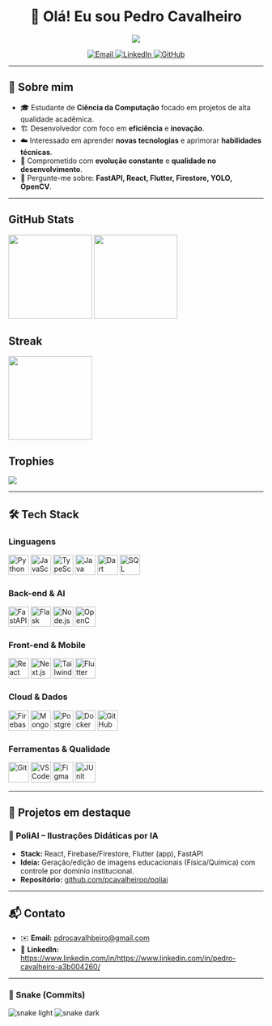 <h1 align="center">👋 Olá! Eu sou <strong>Pedro Cavalheiro</strong></h1>

<p align="center">
  <a href="https://github.com/pcavalheiroo">
    <img src="https://readme-typing-svg.herokuapp.com?size=22&duration=3500&color=36BCF7&center=true&vCenter=true&width=750&lines=Desenvolvedor+Full+Stack+%7C+Ci%C3%AAncia+da+Computa%C3%A7%C3%A3o"/>
  </a>
</p>

<p align="center">
  <a href="mailto:pdrocavalheiro@gmail.com" target="_blank">
    <img alt="Email" src="https://img.shields.io/badge/Email-pdrocavalheiro%40gmail.com-DC4A3D?style=for-the-badge&logo=gmail&logoColor=white">
  </a>
  <a href="https://www.linkedin.com/in/pedro-cavalheiro-a3b004260/" target="_blank">
    <img alt="LinkedIn" src="https://img.shields.io/badge/LinkedIn-Pedro%20Cavalheiro-0A66C2?style=for-the-badge&logo=linkedin&logoColor=white">
  </a>
  <a href="https://github.com/pcavalheiroo?tab=repositories" target="_blank">
    <img alt="GitHub" src="https://img.shields.io/badge/GitHub-Repositórios-24292E?style=for-the-badge&logo=github&logoColor=white">
  </a>
</p>

---

## 🧭 Sobre mim
- 🎓 Estudante de **Ciência da Computação** focado em projetos de alta qualidade acadêmica.
- 🏗️ Desenvolvedor com foco em **eficiência** e **inovação**.
- ☁️ Interessado em aprender **novas tecnologias** e aprimorar **habilidades técnicas**.
- 🧪 Comprometido com **evolução constante** e **qualidade no desenvolvimento**.
- 💬 Pergunte-me sobre: **FastAPI, React, Flutter, Firestore, YOLO, OpenCV**.

---

## GitHub Stats
<p>
  <img height="165" src="https://github-readme-stats.vercel.app/api?username=pcavalheiroo&show_icons=true&theme=transparent&rank_icon=github" />
  <img height="165" src="https://github-readme-stats.vercel.app/api/top-langs/?username=pcavalheiroo&layout=compact&theme=transparent" />
</p>

## Streak
<p>
  <img height="165" src="https://streak-stats.demolab.com?user=pcavalheiroo&theme=transparent&date_format=j%20M%5B%20Y%5D" />
</p>

## Trophies
<p>
  <img src="https://github-profile-trophy.vercel.app/?username=pcavalheiroo&theme=onestar&no-frame=true&margin-w=10" />
</p>

---

## 🛠️ Tech Stack
<div>

  <h3>Linguagens</h3>
  <p>
    <img title="Python" height="40" src="https://cdn.jsdelivr.net/gh/devicons/devicon@latest/icons/python/python-original.svg"/>
    <img title="JavaScript" height="40" src="https://cdn.jsdelivr.net/gh/devicons/devicon@latest/icons/javascript/javascript-original.svg"/>
    <img title="TypeScript" height="40" src="https://cdn.jsdelivr.net/gh/devicons/devicon@latest/icons/typescript/typescript-original.svg"/>
    <img title="Java" height="40" src="https://cdn.jsdelivr.net/gh/devicons/devicon@latest/icons/java/java-original.svg"/>
    <img title="Dart" height="40" src="https://cdn.jsdelivr.net/gh/devicons/devicon@latest/icons/dart/dart-original.svg"/>
    <img title="SQL (MySQL)" height="40" src="https://cdn.jsdelivr.net/gh/devicons/devicon@latest/icons/mysql/mysql-original.svg"/>
  </p>

  <h3>Back-end & AI</h3>
  <p>
    <img title="FastAPI" height="40" src="https://cdn.jsdelivr.net/gh/devicons/devicon@latest/icons/fastapi/fastapi-original.svg"/>
    <img title="Flask" height="40" src="https://cdn.jsdelivr.net/gh/devicons/devicon@latest/icons/flask/flask-original.svg"/>
    <img title="Node.js" height="40" src="https://cdn.jsdelivr.net/gh/devicons/devicon@latest/icons/nodejs/nodejs-original.svg"/>
    <img title="OpenCV" height="40" src="https://cdn.jsdelivr.net/gh/devicons/devicon@latest/icons/opencv/opencv-original.svg"/>
  </p>

  <h3>Front-end & Mobile</h3>
  <p>
    <img title="React" height="40" src="https://cdn.jsdelivr.net/gh/devicons/devicon@latest/icons/react/react-original.svg"/>
    <img title="Next.js" height="40" src="https://cdn.jsdelivr.net/gh/devicons/devicon@latest/icons/nextjs/nextjs-original.svg"/>
    <img title="Tailwind CSS" height="40" src="https://cdn.jsdelivr.net/gh/devicons/devicon@latest/icons/tailwindcss/tailwindcss-original.svg"/>
    <img title="Flutter" height="40" src="https://cdn.jsdelivr.net/gh/devicons/devicon@latest/icons/flutter/flutter-original.svg"/>
  </p>

  <h3>Cloud & Dados</h3>
  <p>
    <img title="Firebase" height="40" src="https://cdn.jsdelivr.net/gh/devicons/devicon@latest/icons/firebase/firebase-plain.svg"/>
    <img title="MongoDB" height="40" src="https://cdn.jsdelivr.net/gh/devicons/devicon@latest/icons/mongodb/mongodb-original.svg"/>
    <img title="PostgreSQL" height="40" src="https://cdn.jsdelivr.net/gh/devicons/devicon@latest/icons/postgresql/postgresql-original.svg"/>
    <img title="Docker" height="40" src="https://cdn.jsdelivr.net/gh/devicons/devicon@latest/icons/docker/docker-original.svg"/>
    <img title="GitHub Actions" height="40" src="https://cdn.jsdelivr.net/gh/devicons/devicon@latest/icons/githubactions/githubactions-original.svg"/>
  </p>

  <h3>Ferramentas & Qualidade</h3>
  <p>
    <img title="Git" height="40" src="https://cdn.jsdelivr.net/gh/devicons/devicon@latest/icons/git/git-original.svg"/>
    <img title="VS Code" height="40" src="https://cdn.jsdelivr.net/gh/devicons/devicon@latest/icons/vscode/vscode-original.svg"/>
    <img title="Figma" height="40" src="https://cdn.jsdelivr.net/gh/devicons/devicon@latest/icons/figma/figma-original.svg"/>
    <img title="JUnit" height="40" src="https://cdn.jsdelivr.net/gh/devicons/devicon@latest/icons/java/java-original.svg"/>
  </p>

</div>


---

## 🚀 Projetos em destaque

### 🔹 PoliAI – Ilustrações Didáticas por IA
- **Stack:** React, Firebase/Firestore, Flutter (app), FastAPI
- **Ideia:** Geração/edição de imagens educacionais (Física/Química) com controle por domínio institucional.
- **Repositório:** [github.com/pcavalheiroo/poliai](https://github.com/pcavalheiroo/poliai)

---

## 📬 Contato
- ✉️ **Email:** pdrocavalhbeiro@gmail.com  
- 💼 **LinkedIn:** https://www.linkedin.com/in/https://www.linkedin.com/in/pedro-cavalheiro-a3b004260/

---

### 🐍 Snake (Commits)
![snake light](https://cdn.jsdelivr.net/gh/pcavalheiroo/pcavalheiroo@output/snake.svg#gh-light-mode-only)
![snake dark](https://cdn.jsdelivr.net/gh/pcavalheiroo/pcavalheiroo@output/snake-dark.svg#gh-dark-mode-only)

